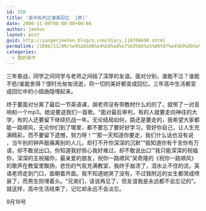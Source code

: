 ```yaml
---
id: 550
title: '高中系列之凄美回忆  [原]'
date: 2006-11-09T08:00:00+00:00
author: jeehon
layout: post
guid: http://yangerjeehon.blogcn.com/diary,118708690.shtml
permalink: /2006/11/09/%e9%ab%98%e4%b8%ad%e7%b3%bb%e5%88%97%e4%b9%8b%e5%87%84%e7%be%8e%e5%9b%9e%e5%bf%86-%e5%8e%9f/
categories:
  - 我的高中
---
```

三年奋战，同学之间同学与老师之间结了深厚的友谊。面对分别，谁能不泣？谁能不悲/谁能舍得？恨时光匆匆流逝，将一切的美好都变成回忆。三年高中生活都变成回忆中的小插曲隐埋起来。

终于要面对分离了最后一节英语课，胡老师没有带教材什么的的了，就带了一对音响和一个mp3。她说要送我们一首歌。“面对最后审判，有的人就要走向神往的大学，有的人还要留下继续抗战一年。无论结局如何，路还是要走的，我希望大家都能一路顺风，无论你们到了哪里，都不要忘了要好好学习，管好你自己，让人生充满精彩，而不要留下遗憾，努力呀！”“那一天知道你要走，我们什么话也没有说 ，当午别的钟声敲痛离别的人儿，却打不开你深深的沉默”“我知道你有千言你有万语，却不敢说出口。你知道我好担心我好难过，却不敢说出口’”我只能深深的祝福你，深深的主祝福你，最亲爱的朋友，祝你一路顺风”吴奇隆的《祝你一路顺风》的歌声在教室里飘扬，悲伤的气氛充满教室，我终于崩溃了，泪水止不住的流，英语老师走到门口，面朝着外面。我不知道她哭了没有，不过我附近的女生都哭成喷泉了，而男生则埋着头。“兄弟们，该说再见了，但友谊我是永远都不会忘记的”。就这样，高中生活结束了，记忆却永远不会淡忘。
                                                                                           
9月16号